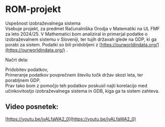 # ROM-projekt

Uspešnost izobraževalnega sistema<br>
Vsebuje projekt, za predmet Računalniška Orodja v Matematiki na UL FMF za leto 2024/25. V Mathematici bom analiziral in primerjal podatke o izobraževalnem sistemu v Sloveniji, ter tujih državah glede na GDP, ki ga porabi za sistem.
Podatki so bili pridobljeni z [https://ourworldindata.org/](https://ourworldindata.org/) .

Načrt dela:

Pridobitev podatkov,<br>
Primeranje podatkov povprečnem številu točk držav skozi leta, ter porabljnem GDP.<br>
Prav tako bom z pomočjo teh podatkov poskusil najti korelacijo med učinkovitostjo izobraževalnega sistema in GDB, kiga ga ta sistem zahteva.

## Video posnetek:
[https://youtu.be/jyALfaWA2_0](https://youtu.be/jyALfaWA2_0)
